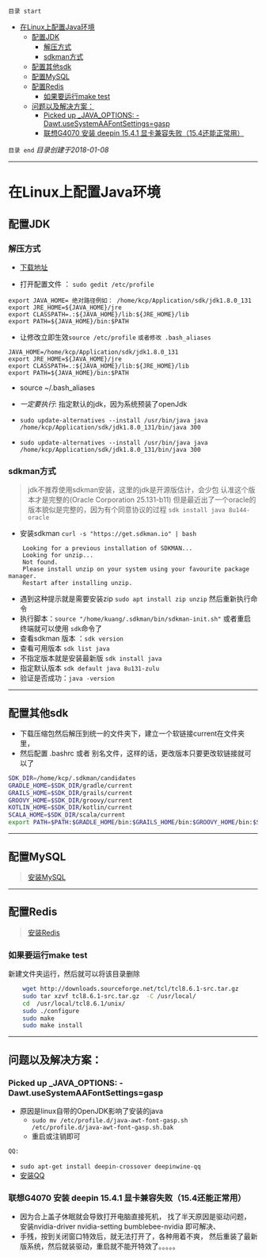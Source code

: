 `目录 start`
 
- [在Linux上配置Java环境](#在linux上配置java环境)
    - [配置JDK](#配置jdk)
        - [解压方式](#解压方式)
        - [sdkman方式](#sdkman方式)
    - [配置其他sdk](#配置其他sdk)
    - [配置MySQL](#配置mysql)
    - [配置Redis](#配置redis)
        - [如果要运行make test](#如果要运行make-test)
    - [问题以及解决方案：](#问题以及解决方案)
        - [Picked up _JAVA_OPTIONS: -Dawt.useSystemAAFontSettings=gasp](#picked-up-_java_options--dawtusesystemaafontsettings=gasp)
        - [联想G4070 安装 deepin 15.4.1 显卡兼容失败（15.4还能正常用）](#联想g4070-安装-deepin-1541-显卡兼容失败（154还能正常用）)

`目录 end` *目录创建于2018-01-08*
****************************************
# 在Linux上配置Java环境
## 配置JDK
### 解压方式
- [下载地址](http://www.oracle.com/technetwork/java/javase/downloads/index.html)

- 打开配置文件 ： `sudo gedit /etc/profile`
```
export JAVA_HOME= 绝对路径例如： /home/kcp/Application/sdk/jdk1.8.0_131
export JRE_HOME=${JAVA_HOME}/jre
export CLASSPATH=.:${JAVA_HOME}/lib:${JRE_HOME}/lib
export PATH=${JAVA_HOME}/bin:$PATH
```
- 让修改立即生效`source /etc/profile`
`或者修改 .bash_aliases`
```
JAVA_HOME=/home/kcp/Application/sdk/jdk1.8.0_131
export JRE_HOME=${JAVA_HOME}/jre
export CLASSPATH=.:${JAVA_HOME}/lib:${JRE_HOME}/lib
export PATH=${JAVA_HOME}/bin:$PATH
```
- source ~/.bash_aliases

- *一定要执行*: 指定默认的jdk，因为系统预装了openJdk 
- `sudo update-alternatives --install /usr/bin/java java /home/kcp/Application/sdk/jdk1.8.0_131/bin/java 300`
- `sudo update-alternatives --install /usr/bin/java java /home/kcp/Application/sdk/jdk1.8.0_131/bin/java 300`

### sdkman方式 
> jdk不推荐使用sdkman安装，这里的jdk是开源版估计，会少包 认准这个版本才是完整的(Oracle Corporation 25.131-b11)
> 但是最近出了一个oracle的版本貌似是完整的，因为有个同意协议的过程 `sdk install java 8u144-oracle`

- 安装sdkman `curl -s "https://get.sdkman.io" | bash`

```
    Looking for a previous installation of SDKMAN...
    Looking for unzip...
    Not found.
    Please install unzip on your system using your favourite package manager.
    Restart after installing unzip.
```
- 遇到这种提示就是需要安装zip `sudo apt install zip unzip` 然后重新执行命令
- 执行脚本：`source "/home/kuang/.sdkman/bin/sdkman-init.sh"` 或者重启终端就可以使用 `sdk`命令了
- 查看sdkman 版本 ：`sdk version`
- 查看可用版本 `sdk list java` 
- 不指定版本就是安装最新版 `sdk install java` 
- 指定默认版本 `sdk default java 8u131-zulu`
- 验证是否成功：`java -version`

*************
## 配置其他sdk
- 下载压缩包然后解压到统一的文件夹下，建立一个软链接current在文件夹里，
- 然后配置 .bashrc 或者 别名文件，这样的话，更改版本只要更改软链接就可以了
```sh
SDK_DIR=/home/kcp/.sdkman/candidates
GRADLE_HOME=$SDK_DIR/gradle/current
GRAILS_HOME=$SDK_DIR/grails/current
GROOVY_HOME=$SDK_DIR/groovy/current
KOTLIN_HOME=$SDK_DIR/kotlin/current
SCALA_HOME=$SDK_DIR/scala/current
export PATH=$PATH:$GRADLE_HOME/bin:$GRAILS_HOME/bin:$GROOVY_HOME/bin:$SCALA_HOME/bin:$KOTLIN_HOME/bin
```

********************************
## 配置MySQL
> [安装MySQL](/Database/MySQL.md)

**************************************
## 配置Redis
> [安装Redis](/Database/Redis.md)

### 如果要运行make test
新建文件夹运行，然后就可以将该目录删除

```sh
    wget http://downloads.sourceforge.net/tcl/tcl8.6.1-src.tar.gz
    sudo tar xzvf tcl8.6.1-src.tar.gz  -C /usr/local/
    cd  /usr/local/tcl8.6.1/unix/
    sudo ./configure
    sudo make
    sudo make install
```

**************
## 问题以及解决方案：
### Picked up _JAVA_OPTIONS: -Dawt.useSystemAAFontSettings=gasp
- 原因是linux自带的OpenJDK影响了安装的java
    - `sudo mv /etc/profile.d/java-awt-font-gasp.sh /etc/profile.d/java-awt-font-gasp.sh.bak`
    - 重启或注销即可

`QQ:`
- `sudo apt-get install deepin-crossover deepinwine-qq`
- [安装QQ](https://www.findhao.net/easycoding/1748)

### 联想G4070 安装 deepin 15.4.1 显卡兼容失败（15.4还能正常用）
- 因为合上盖子休眠就会导致打开电脑直接死机， 找了半天原因是驱动问题， 安装nvidia-driver nvidia-setting bumblebee-nvidia 即可解决、
- 手残，按到关闭窗口特效后，就无法打开了，各种用着不爽， 然后重装了最新版系统，然后就装驱动，重启就不能开特效了。。。。。
